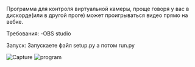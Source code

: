Программа для контроля виртуальной камеры, проще говоря у вас в дискорде(или в другой проге) может проигрываться видео прямо на вебке.


Требования:
-OBS studio

Запуск:
Запускаете файл setup.py а потом run.py


![Capture](https://user-images.githubusercontent.com/58048618/143689717-7d9de201-e5d3-420e-a3eb-501deaecb0bc.PNG)
![program](https://user-images.githubusercontent.com/58048618/143689718-baa24932-c610-4ad9-8bca-c458e0183247.PNG)
